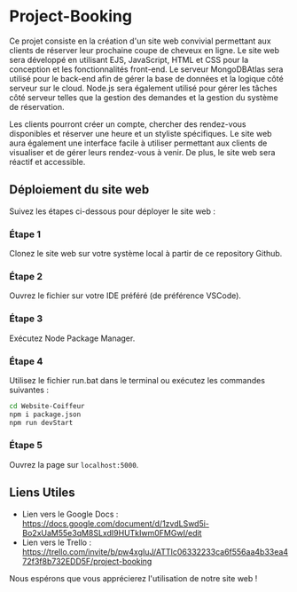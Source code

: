 # Project-Booking

Ce projet consiste en la création d'un site web convivial permettant aux clients de réserver leur prochaine coupe de cheveux en ligne. Le site web sera développé en utilisant EJS, JavaScript, HTML et CSS pour la conception et les fonctionnalités front-end. Le serveur MongoDBAtlas sera utilisé pour le back-end afin de gérer la base de données et la logique côté serveur sur le cloud. Node.js sera également utilisé pour gérer les tâches côté serveur telles que la gestion des demandes et la gestion du système de réservation.

Les clients pourront créer un compte, chercher des rendez-vous disponibles et réserver une heure et un styliste spécifiques. Le site web aura également une interface facile à utiliser permettant aux clients de visualiser et de gérer leurs rendez-vous à venir. De plus, le site web sera réactif et accessible.


## Déploiement du site web

Suivez les étapes ci-dessous pour déployer le site web :

### Étape 1

Clonez le site web sur votre système local à partir de ce repository Github.

### Étape 2

Ouvrez le fichier sur votre IDE préféré (de préférence VSCode).

### Étape 3

Exécutez Node Package Manager.

### Étape 4

Utilisez le fichier run.bat dans le terminal ou exécutez les commandes suivantes :

```bash
cd Website-Coiffeur
npm i package.json
npm run devStart
```

### Étape 5

Ouvrez la page sur `localhost:5000`.

## Liens Utiles

- Lien vers le Google Docs : https://docs.google.com/document/d/1zvdLSwd5i-Bo2xUaM55e3qM8SLxdI9HUTkIwm0FMGwI/edit
- Lien vers le Trello : https://trello.com/invite/b/pw4xgIuJ/ATTIc06332233ca6f556aa4b33ea472f3f8b732EDD5F/project-booking


Nous espérons que vous apprécierez l'utilisation de notre site web !
